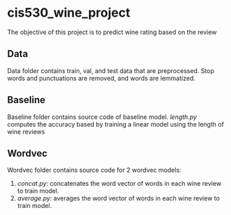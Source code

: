 # cis530_wine_project
The objective of this project is to predict wine rating based on the review

## Data
Data folder contains train, val, and test data that are preprocessed. 
Stop words and punctuations are removed, and words are lemmatized.

## Baseline
Baseline folder contains source code of baseline model. 
_length.py_ computes the accuracy based by training a linear model using the length of wine reviews

## Wordvec
Wordvec folder contains source code for 2 wordvec models:
1) _concat.py_: concatenates the word vector of words in each wine review to train model.
2) _average.py_: averages the word vector of words in each wine review to train model.
